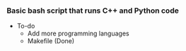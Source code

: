 ### Basic bash script that runs C++ and Python code

* To-do
  * Add more programming languages
  * Makefile (Done)
